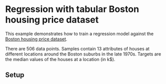 # Regression with tabular Boston housing price dataset

This example demonstrates how to train a regression model against the [Boston 
housing price dataset](https://archive.ics.uci.edu/ml/machine-learning-databases/housing/).

There are 506 data points. Samples contain 13 attributes of houses at different 
locations around the Boston suburbs in the late 1970s. Targets are the median 
values of the houses at a location (in k$).

## Setup

